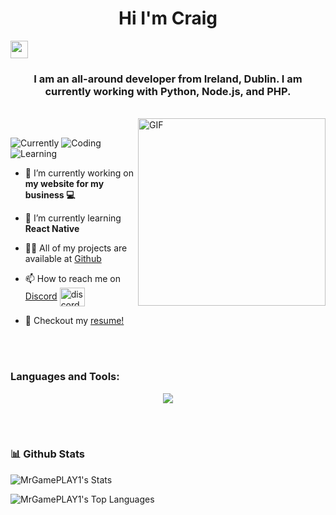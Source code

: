<h1 align="center">Hi I'm Craig</h1> <img src="https://media.giphy.com/media/hvRJCLFzcasrR4ia7z/giphy.gif" width="28px" height="28px">
<h3 align="center">I am an all-around developer from Ireland, Dublin. I am currently working with Python, Node.js, and PHP.</h3>
<br/>
<img align="right" alt="GIF" src="https://i.pinimg.com/originals/06/60/ef/0660efe82fa3da42ed56eef013171835.gif" width="300px"/>
<br/>


![Currently](https://img.shields.io/badge/currently-Online-brightgreen?style=flat&logo=github)
![Coding](https://img.shields.io/badge/coding-Sheehy%20Details-blue?style=flat&logo=Visual%20Studio%20Code)
![Learning](https://img.shields.io/badge/Learning-React%20Native-purple?style=flat&logo=udemy&labelColor=%23FFFFFF)



- 🔭 I’m currently working on **my website for my business 💻**

- 🌱 I’m currently learning **React Native**

- 👨‍💻 All of my projects are available at [Github](https://github.com/MrGamePLAY1?tab=repositories)

- 📫 How to reach me on [Discord](discordapp.com/users/297460255724535808) <a href="https://discord.gg/discordapp.com/users/297460255724535808" target="blank"><img align="center" src="https://raw.githubusercontent.com/rahuldkjain/github-profile-readme-generator/master/src/images/icons/Social/discord.svg" alt="discordapp.com/users/297460255724535808" height="30" width="40" /></a>

- 📄 Checkout my [resume!](https://drive.google.com/file/d/12MNcUYioBadYAA8jRzhL74E43DQx5-ZM/view?usp=sharing)

 

  <br/>
  <br/>



<h3 align="left">Languages and Tools:</h3>
<p align="center">
  <a href="https://skillicons.dev">
    <img src="https://skillicons.dev/icons?i=react,py,java,php,css,html,js,md,git,vscode,bootstrap,fastapi,mongodb,mysql,raspberrypi" />
  </a>
</p>

<br>
<br>



### 📊 Github Stats
![MrGamePLAY1's Stats](https://github-readme-stats.vercel.app/api?username=MrGamePLAY1&theme=dracula&show_icons=true&hide_border=true&count_private=true)

![MrGamePLAY1's Top Languages](https://github-readme-stats.vercel.app/api/top-langs/?username=MrGamePLAY1&theme=dracula&show_icons=true&hide_border=true&layout=compact)

